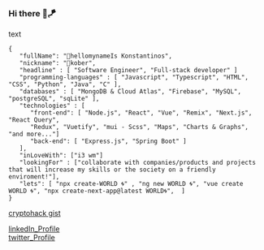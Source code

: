 ### Hi there 🤙🪁

<span>text</span>
```
{
   "fullName": "🐫hellomynameIs Konstantinos", 
   "nickname": "🐐kober", 
   "headline" : [ "Software Engineer", "Full-stack developer" ]
   "programming-languages" : [ "Javascript", "Typescript", "HTML", "CSS", "Python", "Java", "C" ],
   "databases" : [ "MongoDB & Cloud Atlas", "Firebase", "MySQL", "postgreSQL", "sqLite" ],
   "technologies" : [
      "front-end": [ "Node.js", "React", "Vue", "Remix", "Next.js", "React Query",
      "Redux", "Vuetify", "mui - Scss", "Maps", "Charts & Graphs", "and more..."]
      "back-end": [ "Express.js", "Spring Boot" ]
   ],
   "inLoveWith": ["i3 wm"]
   "lookingFor" : ["collaborate with companies/products and projects that will increase my skills or the society on a friendly enviroment!"],
   "lets": [ "npx create-WORLD 🌀" , "ng new WORLD 🌀", "vue create WORLD 🌀", "npx create-next-app@latest WORLD🌀",  ]
}
```
<a href="https://gist.github.com/konsbe/b0479287a53f01a8cf18483a237277f4"> cryptohack gist</a>

[linkedIn_Profile](https://www.linkedin.com/in/konstantinos-berdelis-520722188)<br/>
[twitter_Profile](https://twitter.com/mperdememore)
